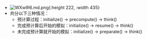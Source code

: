 - ![WXw9l6.md.png](https://z3.ax1x.com/2021/07/30/WXw9l6.md.png){:height 222, :width 435}
- 共分以下三种情况：
	- 预计算过程：initialize() -> precompute() -> think()
	- 完成预计算后开始的模拟：initialize() -> resume() -> think()
	- 未完成预计算就开始的模拟：initialize() -> preparate() -> think()